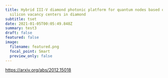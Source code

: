 ```yaml
---
title: Hybrid III-V diamond photonic platform for quantum nodes based on neutral
  silicon vacancy centers in diamond
subtitle: tset
date: 2021-01-05T00:05:49.848Z
summary: test3
draft: false
featured: false
image:
  filename: featured.png
  focal_point: Smart
  preview_only: false
---
```

https://arxiv.org/abs/2012.15018